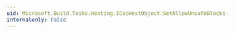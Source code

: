 ```yaml
---
uid: Microsoft.Build.Tasks.Hosting.ICscHostObject.SetAllowUnsafeBlocks(System.Boolean)
internalonly: False
---
```

